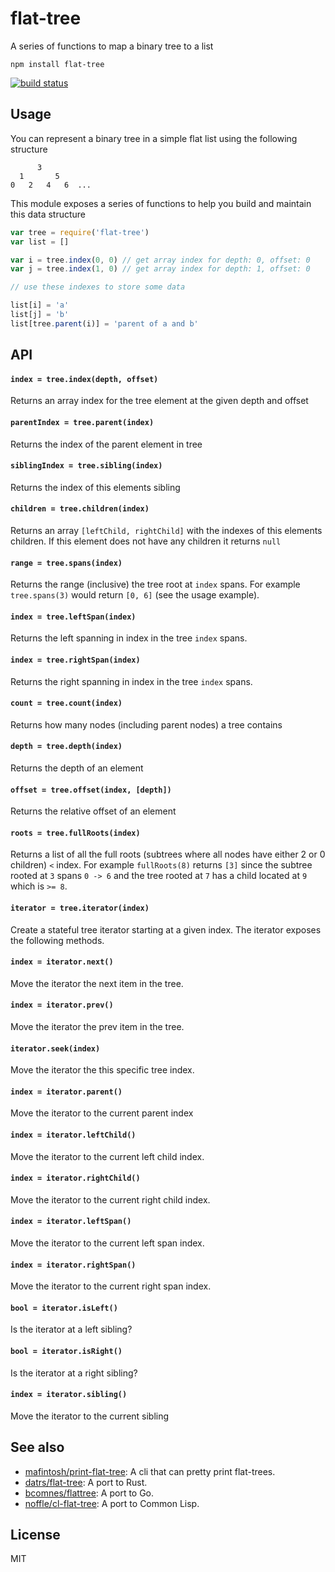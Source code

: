 # flat-tree

A series of functions to map a binary tree to a list

```
npm install flat-tree
```

[![build status](http://img.shields.io/travis/mafintosh/flat-tree.svg?style=flat)](http://travis-ci.org/mafintosh/flat-tree)

## Usage

You can represent a binary tree in a simple flat list using the following structure

```
      3
  1       5
0   2   4   6  ...
```

This module exposes a series of functions to help you build and maintain this data structure

``` js
var tree = require('flat-tree')
var list = []

var i = tree.index(0, 0) // get array index for depth: 0, offset: 0
var j = tree.index(1, 0) // get array index for depth: 1, offset: 0

// use these indexes to store some data

list[i] = 'a'
list[j] = 'b'
list[tree.parent(i)] = 'parent of a and b'
```

## API

#### `index = tree.index(depth, offset)`

Returns an array index for the tree element at the given depth and offset

#### `parentIndex = tree.parent(index)`

Returns the index of the parent element in tree

#### `siblingIndex = tree.sibling(index)`

Returns the index of this elements sibling

#### `children = tree.children(index)`

Returns an array `[leftChild, rightChild]` with the indexes of this elements children.
If this element does not have any children it returns `null`

#### `range = tree.spans(index)`

Returns the range (inclusive) the tree root at `index` spans.
For example `tree.spans(3)` would return `[0, 6]` (see the usage example).

#### `index = tree.leftSpan(index)`

Returns the left spanning in index in the tree `index` spans.

#### `index = tree.rightSpan(index)`

Returns the right spanning in index in the tree `index` spans.

#### `count = tree.count(index)`

Returns how many nodes (including parent nodes) a tree contains

#### `depth = tree.depth(index)`

Returns the depth of an element

#### `offset = tree.offset(index, [depth])`

Returns the relative offset of an element

#### `roots = tree.fullRoots(index)`

Returns a list of all the full roots (subtrees where all nodes have either 2 or 0 children) `<` index.
For example `fullRoots(8)` returns `[3]` since the subtree rooted at `3` spans `0 -> 6` and the tree
rooted at `7` has a child located at `9` which is `>= 8`.

#### `iterator = tree.iterator(index)`

Create a stateful tree iterator starting at a given index.
The iterator exposes the following methods.

#### `index = iterator.next()`

Move the iterator the next item in the tree.

#### `index = iterator.prev()`

Move the iterator the prev item in the tree.

#### `iterator.seek(index)`

Move the iterator the this specific tree index.

#### `index = iterator.parent()`

Move the iterator to the current parent index

#### `index = iterator.leftChild()`

Move the iterator to the current left child index.

#### `index = iterator.rightChild()`

Move the iterator to the current right child index.

#### `index = iterator.leftSpan()`

Move the iterator to the current left span index.

#### `index = iterator.rightSpan()`

Move the iterator to the current right span index.

#### `bool = iterator.isLeft()`

Is the iterator at a left sibling?

#### `bool = iterator.isRight()`

Is the iterator at a right sibling?

#### `index = iterator.sibling()`

Move the iterator to the current sibling

## See also

- [mafintosh/print-flat-tree][print]: A cli that can pretty print flat-trees.
- [datrs/flat-tree][rs]: A port to Rust.
- [bcomnes/flattree][ftg]: A port to Go.
- [noffle/cl-flat-tree][clft]: A port to Common Lisp.

## License

MIT

[print]: https://github.com/mafintosh/print-flat-tree
[rs]: https://github.com/datrs/flat-tree
[ftg]: https://github.com/bcomnes/flattree
[clft]: https://github.com/noffle/cl-flat-tree

